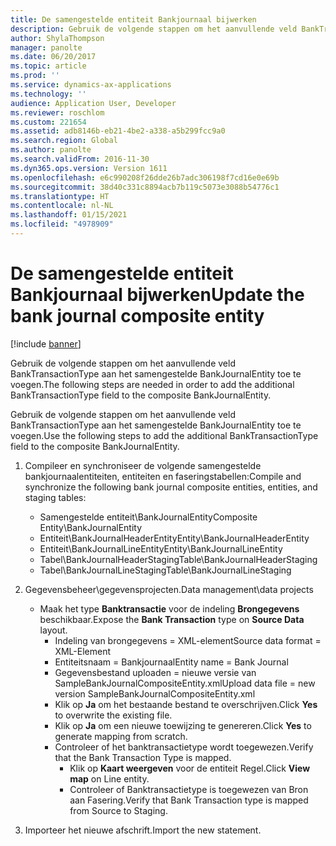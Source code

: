 ```yaml
---
title: De samengestelde entiteit Bankjournaal bijwerken
description: Gebruik de volgende stappen om het aanvullende veld BankTransactionType aan het samengestelde BankJournalEntity toe te voegen.
author: ShylaThompson
manager: panolte
ms.date: 06/20/2017
ms.topic: article
ms.prod: ''
ms.service: dynamics-ax-applications
ms.technology: ''
audience: Application User, Developer
ms.reviewer: roschlom
ms.custom: 221654
ms.assetid: adb8146b-eb21-4be2-a338-a5b299fcc9a0
ms.search.region: Global
ms.author: panolte
ms.search.validFrom: 2016-11-30
ms.dyn365.ops.version: Version 1611
ms.openlocfilehash: e6c990208f26dde26b7adc306198f7cd16e0e69b
ms.sourcegitcommit: 38d40c331c8894acb7b119c5073e3088b54776c1
ms.translationtype: HT
ms.contentlocale: nl-NL
ms.lasthandoff: 01/15/2021
ms.locfileid: "4978909"
---
```

# <a name="update-the-bank-journal-composite-entity"></a><span data-ttu-id="25948-103">De samengestelde entiteit Bankjournaal bijwerken</span><span class="sxs-lookup"><span data-stu-id="25948-103">Update the bank journal composite entity</span></span>

[!include [banner](../includes/banner.md)]

<span data-ttu-id="25948-104">Gebruik de volgende stappen om het aanvullende veld BankTransactionType aan het samengestelde BankJournalEntity toe te voegen.</span><span class="sxs-lookup"><span data-stu-id="25948-104">The following steps are needed in order to add the additional BankTransactionType field to the composite BankJournalEntity.</span></span>

<span data-ttu-id="25948-105">Gebruik de volgende stappen om het aanvullende veld BankTransactionType aan het samengestelde BankJournalEntity toe te voegen.</span><span class="sxs-lookup"><span data-stu-id="25948-105">Use the following steps to add the additional BankTransactionType field to the composite BankJournalEntity.</span></span>

1.  <span data-ttu-id="25948-106">Compileer en synchroniseer de volgende samengestelde bankjournaalentiteiten, entiteiten en faseringstabellen:</span><span class="sxs-lookup"><span data-stu-id="25948-106">Compile and synchronize the following bank journal composite entities, entities, and staging tables:</span></span>
    -   <span data-ttu-id="25948-107">Samengestelde entiteit\\BankJournalEntity</span><span class="sxs-lookup"><span data-stu-id="25948-107">Composite Entity\\BankJournalEntity</span></span>
    -   <span data-ttu-id="25948-108">Entiteit\\BankJournalHeaderEntity</span><span class="sxs-lookup"><span data-stu-id="25948-108">Entity\\BankJournalHeaderEntity</span></span>
    -   <span data-ttu-id="25948-109">Entiteit\\BankJournalLineEntity</span><span class="sxs-lookup"><span data-stu-id="25948-109">Entity\\BankJournalLineEntity</span></span>
    -   <span data-ttu-id="25948-110">Tabel\\BankJournalHeaderStaging</span><span class="sxs-lookup"><span data-stu-id="25948-110">Table\\BankJournalHeaderStaging</span></span>
    -   <span data-ttu-id="25948-111">Tabel\\BankJournalLineStaging</span><span class="sxs-lookup"><span data-stu-id="25948-111">Table\\BankJournalLineStaging</span></span>

2.  <span data-ttu-id="25948-112">Gegevensbeheer\\gegevensprojecten.</span><span class="sxs-lookup"><span data-stu-id="25948-112">Data management\\data projects</span></span>
    -   <span data-ttu-id="25948-113">Maak het type **Banktransactie** voor de indeling **Brongegevens** beschikbaar.</span><span class="sxs-lookup"><span data-stu-id="25948-113">Expose the **Bank Transaction** type on **Source Data** layout.</span></span>
        -   <span data-ttu-id="25948-114">Indeling van brongegevens = XML-element</span><span class="sxs-lookup"><span data-stu-id="25948-114">Source data format = XML-Element</span></span>
        -   <span data-ttu-id="25948-115">Entiteitsnaam = Bankjournaal</span><span class="sxs-lookup"><span data-stu-id="25948-115">Entity name = Bank Journal</span></span>
        -   <span data-ttu-id="25948-116">Gegevensbestand uploaden = nieuwe versie van SampleBankJournalCompositeEntity.xml</span><span class="sxs-lookup"><span data-stu-id="25948-116">Upload data file = new version SampleBankJournalCompositeEntity.xml</span></span>
        -   <span data-ttu-id="25948-117">Klik op **Ja** om het bestaande bestand te overschrijven.</span><span class="sxs-lookup"><span data-stu-id="25948-117">Click **Yes** to overwrite the existing file.</span></span>
        -   <span data-ttu-id="25948-118">Klik op **Ja** om een nieuwe toewijzing te genereren.</span><span class="sxs-lookup"><span data-stu-id="25948-118">Click **Yes** to generate mapping from scratch.</span></span>
        -   <span data-ttu-id="25948-119">Controleer of het banktransactietype wordt toegewezen.</span><span class="sxs-lookup"><span data-stu-id="25948-119">Verify that the Bank Transaction Type is mapped.</span></span>
            -   <span data-ttu-id="25948-120">Klik op **Kaart weergeven** voor de entiteit Regel.</span><span class="sxs-lookup"><span data-stu-id="25948-120">Click **View map** on Line entity.</span></span>
            -   <span data-ttu-id="25948-121">Controleer of Banktransactietype is toegewezen van Bron aan Fasering.</span><span class="sxs-lookup"><span data-stu-id="25948-121">Verify that Bank Transaction type is mapped from Source to Staging.</span></span>

3.  <span data-ttu-id="25948-122">Importeer het nieuwe afschrift.</span><span class="sxs-lookup"><span data-stu-id="25948-122">Import the new statement.</span></span>




